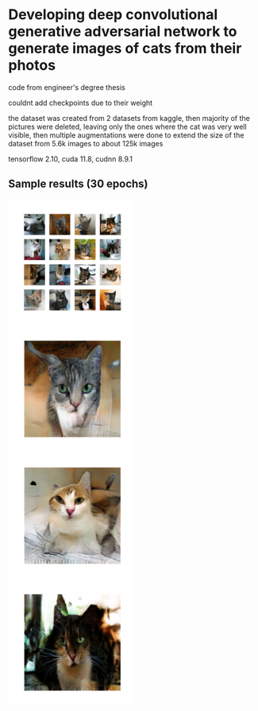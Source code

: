 # Developing deep convolutional generative adversarial network to generate images of cats from their photos

code from engineer's degree thesis 

couldnt add checkpoints due to their weight

the dataset was created from 2 datasets from kaggle, then majority of the pictures were deleted, leaving only the ones where the cat was very well visible, then multiple augmentations were done to extend the size of the dataset from 5.6k images to about 125k images

tensorflow 2.10, cuda 11.8, cudnn 8.9.1

## Sample results (30 epochs)

<img src="./samples/cat1.png" width="50%" height="50%">
<img src="./samples/cat2.png" width="50%" height="50%">
<img src="./samples/cat3.png" width="50%" height="50%">
<img src="./samples/cat4.png" width="50%" height="50%">
